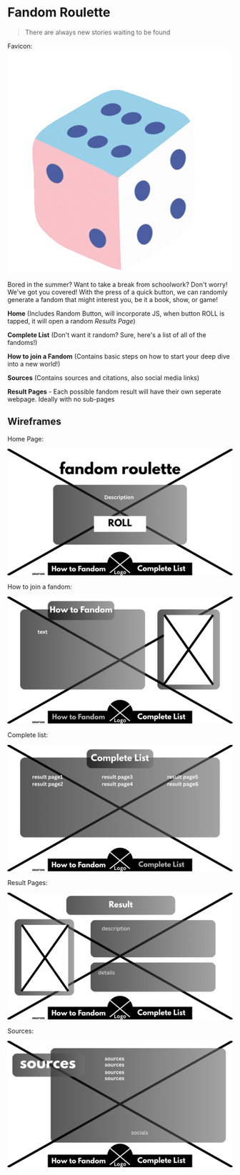 # Fandom Roulette
> There are always new stories waiting to be found

Favicon: ![](images/favicon.gif)

Bored in the summer? Want to take a break from schoolwork? Don't worry! We've got you covered! With the press of a quick button, we can randomly generate a fandom that might interest you, be it a book, show, or game!

__Home__ (Includes Random Button, will incorporate JS, when button ROLL is tapped, it will open a random _Results Page_)

__Complete List__ (Don't want it random? Sure, here's a list of all of the fandoms!)

__How to join a Fandom__ (Contains basic steps on how to start your deep dive into a new world!)

__Sources__ (Contains sources and citations, also social media links)

__Result Pages__ - Each possible fandom result will have their own seperate webpage. Ideally with no sub-pages

## Wireframes
Home Page:

![](images/Wireframe/home%20page.png)

How to join a fandom:

![](images/Wireframe/2.png)

Complete list:

![](images/Wireframe/3.png)

Result Pages:

![](images/Wireframe/4.png)

Sources:

![](images/Wireframe/sources.png)